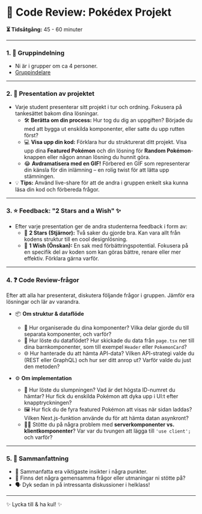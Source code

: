 # 🧾 Code Review: Pokédex Projekt

**⏳ Tidsåtgång:** 45 - 60 minuter

---

### 1. 👥 Gruppindelning
* Ni är i grupper om ca 4 personer.
* [Gruppindelare](https://toolie.se/groupie)

---

### 2. 🎤 Presentation av projektet
* Varje student presenterar sitt projekt i tur och ordning. Fokusera på tankesättet bakom dina lösningar.
    * 🛠️ **Berätta om din process:** Hur tog du dig an uppgiften? Började du med att bygga ut enskilda komponenter, eller satte du upp rutten först?
    * 💻 **Visa upp din kod:** Förklara hur du strukturerat ditt projekt. Visa upp dina **Featured Pokémon** och din lösning för **Random Pokémon**-knappen eller någon annan lösning du hunnit göra.
    * 😂 **Avdramatisera med en GIF!** Förbered en GIF som representerar din känsla för din inlämning – en rolig twist för att lätta upp stämningen.
* 💡 **Tips:** Använd live-share för att de andra i gruppen enkelt ska kunna läsa din kod och förbereda frågor.

---

### 3. ⭐ Feedback: "2 Stars and a Wish" ✨
* Efter varje presentation ger de andra studenterna feedback i form av:
    * 🌟 **2 Stars (Stjärnor):** Två saker du gjorde bra. Kan vara allt från kodens struktur till en cool designlösning.
    * 🌠 **1 Wish (Önskan):** En sak med förbättringspotential. Fokusera på en specifik del av koden som kan göras bättre, renare eller mer effektiv. Förklara gärna varför.

---

### 4. ❓ Code Review-frågor
Efter att alla har presenterat, diskutera följande frågor i gruppen. Jämför era lösningar och lär av varandra.

* 📦 **Om struktur & dataflöde**
    * 🧩 Hur organiserade du dina komponenter? Vilka delar gjorde du till separata komponenter, och varför?
    * 🔗 Hur löste du dataflödet? Hur skickade du data från `page.tsx` ner till dina barnkomponenter, som till exempel `Header` eller `PokemonCard`?
    * 🌐 Hur hanterade du att hämta API-data? Vilken API-strategi valde du (REST eller GraphQL) och hur ser ditt anrop ut? Varför valde du just den metoden?

* ⚙️ **Om implementation**
    * 🎲 Hur löste du slumpningen? Vad är det högsta ID-numret du hämtar? Hur fick du enskilda Pokémon att dyka upp i UI:t efter knapptryckningen?
    * 🖼️ Hur fick du de fyra featured Pokémon att visas när sidan laddas? Vilken Next.js-funktion använde du för att hämta datan asynkront?
    * 🧑‍💻 Stötte du på några problem med **serverkomponenter vs. klientkomponenter**? Var var du tvungen att lägga till `'use client';` och varför?

---

### 5. 📝 Sammanfattning
* 📌 Sammanfatta era viktigaste insikter i några punkter.
* 🤔 Finns det några gemensamma frågor eller utmaningar ni stötte på?
* 🗣️ Dyk sedan in på intressanta diskussioner i helklass!

---

✨ Lycka till & ha kul! ✨
